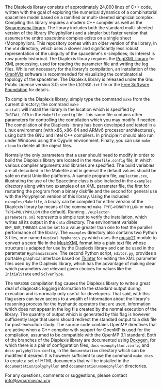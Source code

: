 The Diaplexis library consists of approximately 24,000 lines of C++ code, written with the
goal of exploring the numerical dynamics of a combinatorial spacetime model based on a ramified or
multi-sheeted simplicial complex. Compiling this library requires a modern C++ compiler as well as
the [Synarmosma library](http://www.synarmosma.org/software/synarmosma/). The library includes both
the standard multi-sheeted version of the library (Polyphyllon) and a simpler but faster version that
assumes the entire spacetime complex exists on a single sheet (Monophyllon). This repository comes
with an older version of the library, in the <code>old</code> directory, which uses a slower and
significantly less robust representation of the ubiquity of the spacetime's _n_-simplices; its interest
is now purely historical. The Diaplexis library requires the [PugiXML library](http://www.pugixml.org)
for XML processing, used for reading the parameter file and writing the log files. While not necessary
for the library's compilation, an installation of the [GraphViz](https://www.graphviz.org) software is
recommended for visualizing the combinatorial topology of the spacetime. The Diaplexis library is released
under the Gnu Public License version 3.0; see the <code>LICENSE.txt</code> file or the
[Free Software Foundation](https://www.fsf.org/licensing) for details.

To compile the Diaplexis library, simply type the command <code>make</code> from the current directory; the
command <code>make install</code> will install the library in the location which is specified by <code>INSTALL_DIR</code>
in the <code>Makefile.config</code> file. This same file contains other parameters for controlling the compilation
which you may modify if needed. The compilation of the Diaplexis library has been developed and tested in a Linux
environment (with x86, x86-64 and ARMv6 processor architectures), using both the GNU and Intel C++ compilers. In
principle it should also run under Windows using the Cygwin environment. Finally, you can use <code>make clean</code>
to delete all the object files.

Normally the only parameters that a user should need to modify in order to build the Diaplexis library
are located in the <code>Makefile.config</code> file, in which various compiler arguments and libraries are
specified. The build variables are all described in the Makefile and in general the default values should
be safe on most Unix-like platforms. A sample program file, <code>euplecton.cxx</code>, illustrating the
use of the Spacetime class is also included in the <code>examples</code> directory along with two examples
of an XML parameter file, the first for restarting the program from a binary diskfile and the second for 
general use with the Polyphyllon version of this library. Using the included <code>examples/Makefile</code>, 
a binary can be compiled for either version of the Diaplexis library by means of the command 
<code>make TYPE=MONOPHYLLON</code> or <code>make TYPE=POLYPHYLLON</code> (the default). Running 
<code>./euplecton parameters.xml</code> represents a simple test to verify the installation, which
writes all its output in the <code>data</code> directory. The environment variable <code>OMP_NUM_THREADS</code>
can be set to a value greater than one to test the parallel performance of the library. The <code>examples</code>
directory also contains two Python 3 files, one named <code>musical_hyphansis.py</code> which uses the
[music21](http://web.mit.edu/music21/) module to convert a score file in the [MusicXML](https://en.wikipedia.org/wiki/MusicXML)
format into a plain text file whose structure is adapted for use by the Diaplexis library and can be used 
in the parameter <code>HyphansisScore</code>. The second Python script, <code>editor.py</code>, provides a 
portable graphical interface based on [Tkinter](https://en.wikipedia.org/wiki/Tkinter) for editing the XML 
parameter files used by the Diaplexis library, which has the advantage of making clear which parameters are 
relevant given choices for values like the <code>InitialState</code> and <code>SolverType</code>.

The <code>VERBOSE</code> compilation flag causes the Diaplexis library to write a great deal of diagnostic
logging information to the standard output during execution and is normally only useful for developers.
That said, with this flag users can have access to a wealth of information about the library's reasoning
process for the hyphantic operators that are used, information which does not appear in the log file
created by the normal execution of the library. The quantity of output which is generated by this flag
is however sufficiently large that users should redirect the standard output to a disk file for post-execution
study. The source code contains OpenMP directives that are active when a C++ compiler with support for OpenMP
is used for the compilation, assumed to be compatible with the OpenMP 3.1 standard. Both of the branches of
the Diaplexis library are documented using [Doxygen](https://www.doxygen.nl/), for which there is a pair of
configuration files, <code>docs-monophyllon.config</code> and <code>docs-polyphyllon.config</code>, in the
<code>documentation</code> directory which can be modified if desired. It is however sufficient to use the
command <code>make docs</code> to create a set of HTML documents that will be installed in the 
<code>documentation/polyphyllon</code> and <code>documentation/monophyllon</code> directories.

For any questions, comments or suggestions, please contact <info@synarmosma.org>
